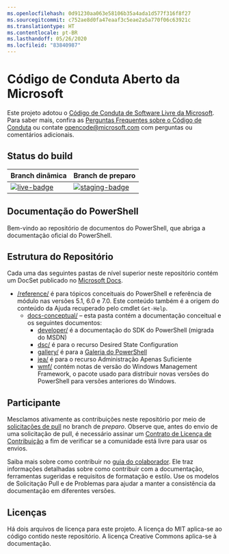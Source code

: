 ```yaml
---
ms.openlocfilehash: 0d91230aa063e58106b35a4ada1d577f316f8f27
ms.sourcegitcommit: c752ae8d0fa47eaaf3c5eae2a5a770f06c63921c
ms.translationtype: HT
ms.contentlocale: pt-BR
ms.lasthandoff: 05/26/2020
ms.locfileid: "83840987"
---
```

# <a name="microsoft-open-source-code-of-conduct"></a>Código de Conduta Aberto da Microsoft

Este projeto adotou o [Código de Conduta de Software Livre da Microsoft](https://opensource.microsoft.com/codeofconduct/). Para saber mais, confira as [Perguntas Frequentes sobre o Código de Conduta](https://opensource.microsoft.com/codeofconduct/faq/) ou contate [opencode@microsoft.com](mailto:opencode@microsoft.com) com perguntas ou comentários adicionais.

[live-badge]: https://powershell.visualstudio.com/PowerShell-Docs/_apis/build/status/PowerShell-Docs-CI?branchName=live
[staging-badge]: https://powershell.visualstudio.com/PowerShell-Docs/_apis/build/status/PowerShell-Docs-CI?branchName=staging

## <a name="build-status"></a>Status do build

|          Branch dinâmica          |           Branch de preparo            |
| :---------------------------- | :---------------------------------- |
| [![live-badge][]][live-badge] | [![staging-badge][]][staging-badge] |

## <a name="powershell-documentation"></a>Documentação do PowerShell

Bem-vindo ao repositório de documentos do PowerShell, que abriga a documentação oficial do PowerShell.

## <a name="repository-structure"></a>Estrutura do Repositório

Cada uma das seguintes pastas de nível superior neste repositório contém um DocSet publicado no [Microsoft Docs](https://docs.microsoft.com/powershell).

- [/reference/](https://docs.microsoft.com/powershell/scripting/) é para tópicos conceituais do PowerShell e referência de módulo nas versões 5.1, 6.0 e 7.0. Este conteúdo também é a origem do conteúdo da Ajuda recuperado pelo cmdlet `Get-Help`.
  - [docs-conceptual/](https://docs.microsoft.com/powershell) – esta pasta contém a documentação conceitual e os seguintes documentos:
    - [developer/](https://docs.microsoft.com/powershell/scripting/developer/) é a documentação do SDK do PowerShell (migrada do MSDN)
    - [dsc/](https://docs.microsoft.com/powershell/scripting/dsc/) é para o recurso Desired State Configuration
    - [gallery/](https://docs.microsoft.com/powershell/scripting/gallery) é para a [Galeria do PowerShell](https://www.powershellgallery.com/)
    - [jea/](https://docs.microsoft.com/powershell/scripting/learn/remoting/jea/overview) é para o recurso Administração Apenas Suficiente
    - [wmf/](https://docs.microsoft.com/powershell/scripting/windows-powershell/wmf/overview) contém notas de versão do Windows Management Framework, o pacote usado para distribuir novas versões do PowerShell para versões anteriores do Windows.

## <a name="contributing"></a>Participante

Mesclamos ativamente as contribuições neste repositório por meio de [solicitações de pull](https://help.github.com/articles/using-pull-requests/) no branch de _preparo_.
Observe que, antes do envio de uma solicitação de pull, é necessário assinar um [Contrato de Licença de Contribuição](https://cla.microsoft.com/) a fim de verificar se a comunidade está livre para usar os envios.

Saiba mais sobre como contribuir no [guia do colaborador](https://docs.microsoft.com/powershell/scripting/community/contributing/overview).
Ele traz informações detalhadas sobre como contribuir com a documentação, ferramentas sugeridas e requisitos de formatação e estilo. Use os modelos de Solicitação Pull e de Problemas para ajudar a manter a consistência da documentação em diferentes versões.

## <a name="licenses"></a>Licenças

Há dois arquivos de licença para este projeto. A licença do MIT aplica-se ao código contido neste repositório. A licença Creative Commons aplica-se à documentação.

